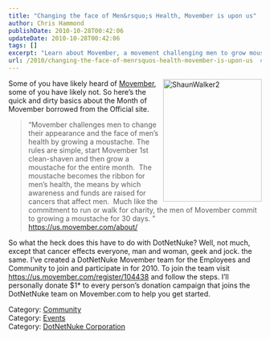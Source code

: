 ```yaml
---
title: "Changing the face of Men&rsquo;s Health, Movember is upon us"
author: Chris Hammond
publishDate: 2010-10-28T00:42:06
updateDate: 2010-10-28T00:42:06
tags: []
excerpt: "Learn about Movember, a movement challenging men to grow moustaches for men's health awareness. Find out how DotNetNuke is joining the cause in 2010!"
url: /2010/changing-the-face-of-menrsquos-health-movember-is-upon-us  # Use the generated URL with year
---
```

<p><a href="https://web3.dotnetnuke.com/Portals/25/Blog/Files/21/2846/Windows-Live-Writer-Changing-the-face-of-Mens-Health-Movembe_F32C-ShaunWalker2_2.png"><img style="border:0px;  background-image: none; padding-left: 0px; padding-right: 0px; display: inline; padding-top: 0px; float: right;" title="ShaunWalker2" alt="ShaunWalker2" src="https://www.dotnetnuke.com/Portals/25/Blog/Files/21/2846/Windows-Live-Writer-Changing-the-face-of-Mens-Health-Movembe_F32C-ShaunWalker2_thumb.png" width="196" height="244" /></a>Some of you have likely heard of <a href="https://www.movember.com" target="_blank">Movember</a>, some of you have likely not. So here’s the quick and dirty basics about the Month of Movember borrowed from the Official site.</p> <blockquote> <p>“Movember challenges men to change their appearance and the face of men’s health by growing a moustache. The rules are simple, start Movember 1st  clean-shaven and then grow a moustache for the entire month.  The moustache becomes the ribbon for men’s health, the means by which awareness and funds are raised for cancers that affect men.  Much like the commitment to run or walk for charity, the men of Movember commit to growing a moustache for 30 days. ” <a href="https://us.movember.com/about/">https://us.movember.com/about/</a></p> </blockquote> <p>So what the heck does this have to do with DotNetNuke? Well, not much, except that cancer effects everyone, man and woman, geek and jock. the same. I’ve created a DotNetNuke Movember team for the Employees and Community to join and participate in for 2010. To join the team visit <a href="https://us.movember.com/register/104438">https://us.movember.com/register/104438</a> and follow the steps. I’ll personally donate $1* to every person’s donation campaign that joins the DotNetNuke team on Movember.com to help you get started.  </p> <div class="category">Category: <a href="https://web3.dotnetnuke.com/Community/Blogs/tabid/825/CatID/16/Default.aspx">Community</a></div> <div class="category">Category: <a href="https://web3.dotnetnuke.com/Community/Blogs/tabid/825/CatID/14/Default.aspx">Events</a></div> <div class="category">Category: <a href="https://web3.dotnetnuke.com/Community/Blogs/tabid/825/CatID/15/Default.aspx">DotNetNuke Corporation</a></div><img src="https://feeds.feedburner.com/~r/dnndaily/~4/h0k4ZBeSQgQ" height="1" width="1"/>

